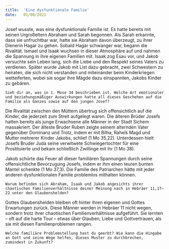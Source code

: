 ```yaml
---
title:  'Eine dysfunktionale Familie'
date:   01/08/2021
---
```


Josef wusste, was eine dysfunktionale Familie ist. Es hatte bereits mit seinen Urgroßeltern Abraham und Sarah begonnen. Als Sarah erkannte, dass sie unfruchtbar war, hatte sie Abraham davon überzeugt, zu ihrer Dienerin Hagar zu gehen. Sobald Hagar schwanger war, begann die Rivalität. Ismael und Isaak wuchsen in dieser Atmosphäre auf und nahmen die Spannung in ihre eigenen Familien mit. Isaak zog Esau vor, und Jakob versuchte sein Leben lang, sich die Liebe und den Respekt seines Vaters zu verdienen. Später wurde Jakob mit List dazu gebracht, zwei Schwestern zu heiraten, die sich nicht verstanden und miteinander beim Kinderkriegen wetteiferten, wobei sie sogar ihre Mägde dazu einspannten, Jakobs Kinder zu gebären.

`Sieh dir an, was in 1. Mose 34 beschrieben ist. Welche Art emotionaler und beziehungsmäßiger Auswirkungen hatte all dieses Geschehen auf die Familie als Ganzes sowie auf den jungen Josef?`

Die Rivalität zwischen den Müttern übertrug sich offensichtlich auf die Kinder, die jederzeit zum Streit aufgelegt waren. Die älteren Brüder Josefs hatten bereits als junge Erwachsene alle Männer in der Stadt Sichem massakriert. Der älteste Bruder Ruben zeigte seinem alternden Vater gegenüber Dominanz und Trotz, indem er mit Bilha, Rahels Magd und Mutter mehrerer Kinder Jakobs, schlief (1 Mo 35,22). Unterdessen hielt Josefs Bruder Juda seine verwitwete Schwiegertochter für eine Prostituierte und bekam schließlich Zwillinge mit ihr (1 Mo 38).

Jakob schürte das Feuer all dieser familiären Spannungen durch seine offensichtliche Bevorzugung Josefs, indem er ihm einen teuren bunten Mantel schenkte (1 Mo 37,3). Die Familie des Patriarchen hätte mit jeder anderen dysfunktionalen Familie problemlos mithalten können.

`Warum befinden sich Abraham, Isaak und Jakob angesichts ihrer chaotischen Familienverhältnisse deiner Meinung nach in Hebräer 11,17–22 unter den Glaubenshelden?`

Gottes Glaubenshelden bleiben oft hinter ihren eigenen und Gottes Erwartungen zurück. Diese Männer werden in Hebräer 11 nicht wegen, sondern trotz ihrer chaotischen Familienverhältnisse aufgeführt. Sie lernten – oft auf die harte Tour – etwas über Glauben, Liebe und Gottvertrauen, als sie mit diesen Familienproblemen rangen.

`Welche familiäre Problemstellung hast du geerbt? Wie kann die Hingabe an Gott und seine Wege helfen, dieses Muster zu durchbrechen, zumindest in Zukunft?`

